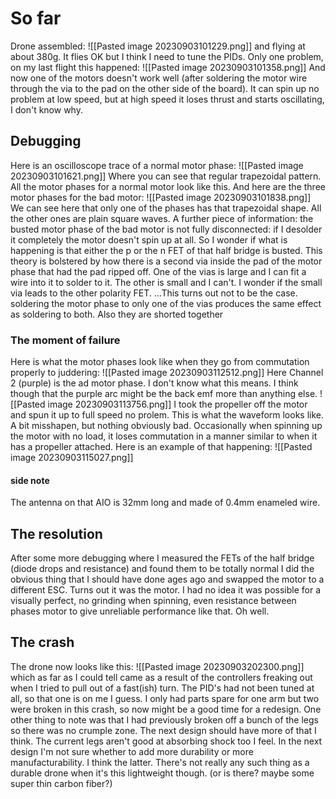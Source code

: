 
# So far
Drone assembled:
![[Pasted image 20230903101229.png]]
and flying at about 380g. It flies OK but I think I need to tune the PIDs. Only one problem, on my last flight this happened:
![[Pasted image 20230903101358.png]]
And now one of the motors doesn't work well (after soldering the motor wire through the via to the pad on the other side of the board). It can spin up no problem at low speed, but at high speed it loses thrust and starts oscillating, I don't know why.
## Debugging
Here is an oscilloscope trace of a normal motor phase:
![[Pasted image 20230903101621.png]]
Where you can see that regular trapezoidal pattern. All the motor phases for a normal motor look like this.
And here are the three motor phases for the bad motor:
![[Pasted image 20230903101838.png]]
We can see here that only one of the phases has that trapezoidal shape. All the other ones are plain square waves.
A further piece of information: the busted motor phase of the bad motor is not fully disconnected: if I desolder it completely the motor doesn't spin up at all. So I wonder if what is happening is that either the p or the n FET of that half bridge is busted. This theory is bolstered by how there is a second via inside the pad of the motor phase that had the pad ripped off. One of the vias is large and I can fit a wire into it to solder to it. The other is small and I can't. I wonder if the small via leads to the other polarity FET.
...This turns out not to be the case. soldering the motor phase to only one of the vias produces the same effect as soldering to both. Also they are shorted together
### The moment of failure
Here is what the motor phases look like when they go from commutation properly to juddering:
![[Pasted image 20230903112512.png]]
Here Channel 2 (purple) is the ad motor phase.
I don't know what this means. I think though that the purple arc might be the back emf more than anything else.
![[Pasted image 20230903113756.png]]
I took the propeller off the motor and spun it up to full speed no prolem. This is what the waveform looks like. A bit misshapen, but nothing obviously bad. Occasionally when spinning up the motor with no load, it loses commutation in a manner similar to when it has a propeller attached. Here is an example of that happening:
![[Pasted image 20230903115027.png]]

#### side note
The antenna on that AIO is 32mm long and made of 0.4mm enameled wire.

## The resolution
After some more debugging where I measured the FETs of the half bridge (diode drops and resistance) and found them to be  totally normal I did the obvious thing that I should have done ages ago and swapped the motor to a different ESC. Turns out it was the motor.
I had no idea it was possible for a visually perfect, no grinding when spinning, even resistance between phases motor to give unreliable performance like that. Oh well.

## The crash
The drone now looks like this:
![[Pasted image 20230903202300.png]]
which as far as I could tell came as a result of the controllers freaking out when I tried to pull out of a fast(ish) turn. The PID's had not been tuned at all, so that one is on me I guess. I only had parts spare for one arm but two were broken in this crash, so now might be a good time for a redesign.
One other thing to note was that I had previously broken off a bunch of the legs so there was no crumple zone. The next design should have more of that I think. The current legs aren't good at absorbing shock too I feel.
In the next design I'm not sure whether to add more durability or more manufacturability. I think the latter. There's not really any such thing as a durable drone when it's this lightweight though. (or is there? maybe some super thin carbon fiber?)